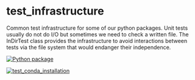 # test_infrastructure
Common test infrastructure for some of our python packages.
Unit tests usually do not do I/O but sometimes we need to check a written file.
The InDirTest class provides the infrastructure to avoid interactions between tests via 
the file system that would endanger their independence. 

[![Python package](https://github.com/MPIBGC-TEE/testinfrastructure/actions/workflows/pythonpackage.yml/badge.svg)](https://github.com/MPIBGC-TEE/testinfrastructure/actions/workflows/pythonpackage.yml)

[![test_conda_installation](https://github.com/MPIBGC-TEE/testinfrastructure/actions/workflows/test_conda_install.yml/badge.svg)](https://github.com/MPIBGC-TEE/testinfrastructure/actions/workflows/test_conda_install.yml)
 
 
 
 
 
 
 
 
 
 
 
 
 
 
 
 
 
 
 
 
 
 
 
 
 
